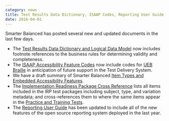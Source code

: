 ```yaml
---
category: news
title: Test Results Data Dictionary, ISAAP Codes, Reporting User Guide
date: 2016-04-01
---
```

Smarter Balanced has posted several new and updated documents in the last few days.

* The [Test Results Data Dictionary and Logical Data Model](http://www.smarterapp.org/specs/TestResults-DataModel.html) now includes footnote references to the business rules for determining validity and completeness.
* The [ISAAP Accessibility Feature Codes](http://www.smarterapp.org/specs/ISAAP-AccessibilityFeatureCodes.html) now include codes for [UEB Braille](http://www.brailleauthority.org/ueb.html) in anticipation of future support in the Test Delivery System.
* We have a draft summary of Smarter Balanced [Item Types and Embedded Accessibility Features](http://www.smarterapp.org/specs/Item_Types_And_Features.html).
* The [Implementation Readiness Package Cross Reference](http://www.smarterapp.org/specs/IRP-CrossReference.html) lists all items included in the IRP test packages including subject, type, and variation metadata; and cross-references them to where the same items appear in the [Practice and Training Tests](https://practice.smarterbalanced.org).
* The [Reporting User Guide](http://www.smarterapp.org/manuals/Reporting-UserGuide.html) has been updated to include all of the new features of the open source reporting system deployed in the last year.
